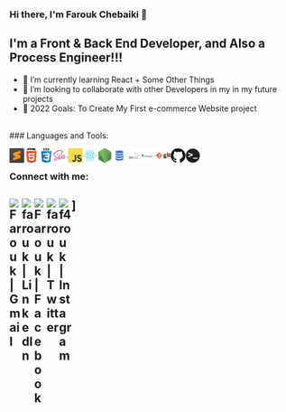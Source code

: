 ### Hi there, I'm Farouk Chebaiki 👋

## I'm a Front & Back End  Developer, and Also a Process Engineer!!!
- 🌱 I’m currently learning React + Some Other Things
- 👯 I’m looking to collaborate with other Developers in my in my future projects
- 🥅 2022 Goals: To Create My First e-commerce Website project
<br />
### Languages and Tools:

[<img align="left" alt="Sublime text" width="26px" src="https://raw.githubusercontent.com/github/explore/80688e429a7d4ef2fca1e82350fe8e3517d3494d/topics/sublime-text/sublime-text.png" />][sublimetext]
[<img align="left" alt="HTML5" width="26px" src="https://raw.githubusercontent.com/github/explore/80688e429a7d4ef2fca1e82350fe8e3517d3494d/topics/html/html.png" />][linkedin]
[<img align="left" alt="CSS3" width="26px" src="https://raw.githubusercontent.com/github/explore/80688e429a7d4ef2fca1e82350fe8e3517d3494d/topics/css/css.png" />][linkedin]
[<img align="left" alt="Sass" width="26px" src="https://raw.githubusercontent.com/github/explore/80688e429a7d4ef2fca1e82350fe8e3517d3494d/topics/sass/sass.png" />][w3schools]
[<img align="left" alt="JavaScript" width="26px" src="https://raw.githubusercontent.com/github/explore/80688e429a7d4ef2fca1e82350fe8e3517d3494d/topics/javascript/javascript.png" />][linkedin]
[<img align="left" alt="React" width="26px" src="https://raw.githubusercontent.com/github/explore/80688e429a7d4ef2fca1e82350fe8e3517d3494d/topics/react/react.png" />][linkedin]
[<img align="left" alt="Node.js" width="26px" src="https://raw.githubusercontent.com/github/explore/80688e429a7d4ef2fca1e82350fe8e3517d3494d/topics/nodejs/nodejs.png" />][linkedin]
[<img align="left" alt="SQL" width="26px" src="https://raw.githubusercontent.com/github/explore/80688e429a7d4ef2fca1e82350fe8e3517d3494d/topics/sql/sql.png" />][linkedin]
[<img align="left" alt="MySQL" width="26px" src="https://raw.githubusercontent.com/github/explore/80688e429a7d4ef2fca1e82350fe8e3517d3494d/topics/mysql/mysql.png" />][linkedin]
[<img align="left" alt="MongoDB" width="26px" src="https://raw.githubusercontent.com/github/explore/80688e429a7d4ef2fca1e82350fe8e3517d3494d/topics/mongodb/mongodb.png" />][linkedin]
[<img align="left" alt="Git" width="26px" src="https://raw.githubusercontent.com/github/explore/80688e429a7d4ef2fca1e82350fe8e3517d3494d/topics/git/git.png" />][linkedin]
[<img align="left" alt="GitHub" width="26px" src="https://raw.githubusercontent.com/github/explore/78df643247d429f6cc873026c0622819ad797942/topics/github/github.png" />][linkedin]
[<img align="left" alt="terminal" width="26px" src="https://raw.githubusercontent.com/github/explore/80688e429a7d4ef2fca1e82350fe8e3517d3494d/topics/terminal/terminal.png" />][linkedin]

<br />

### Connect with me:

[<img align="left" alt="Farouk | Gmail" width="22px" src="https://cdn.jsdelivr.net/npm/simple-icons@v3/icons/gmail.svg" />][gmail]
[<img align="left" alt="farouk | LinkedIn" width="22px" src="https://cdn.jsdelivr.net/npm/simple-icons@v3/icons/linkedin.svg" />][linkedin]
[<img align="left" alt="Farouk | Facebook" width="22px" src="https://cdn.jsdelivr.net/npm/simple-icons@v3/icons/facebook.svg" />][facebook]]
[<img align="left" alt="farouk | Twitter" width="22px" src="https://cdn.jsdelivr.net/npm/simple-icons@v3/icons/twitter.svg" />][twitter]
[<img align="left" alt="f4rouk | Instagram" width="22px" src="https://cdn.jsdelivr.net/npm/simple-icons@v3/icons/instagram.svg" />][instagram]
<br />
---
[facebook]: https://facebook.com/farouk7484
[gmail]: mailto:farouk.chebaiki@gmail.com
[twitter]: https://twitter.com/faroukchebaiki
[instagram]: https://instagram.com/f4r0uk
[linkedin]: https://linkedin.com/in/farouk7
[w3schools]: w3schools.com
[sublimetext]: https://www.sublimetext.com

